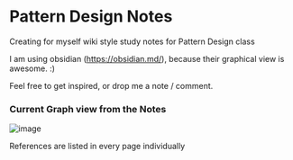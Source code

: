 # Pattern Design Notes
Creating for myself wiki style study notes for Pattern Design class

I am using obsidian (https://obsidian.md/), because their graphical view is awesome. :)

Feel free to get inspired, or drop me a note / comment. 

### Current Graph view from the Notes
![image](https://user-images.githubusercontent.com/72486598/114611260-20451c80-9ca1-11eb-9668-634ee0165e85.png)

References are listed in every page individually
